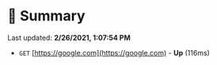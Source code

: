 # 📖 Summary
Last updated: **2/26/2021, 1:07:54 PM**

- `GET` [https://google.com](https://google.com) - **Up** (116ms)
